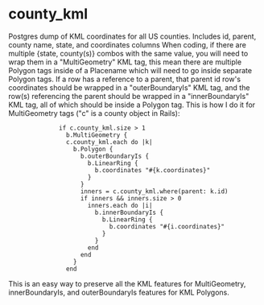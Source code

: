 # county_kml
Postgres dump of KML coordinates for all US counties.
Includes id, parent, county name, state, and coordinates columns
When coding, if there are multiple {state, county(s)} combos with the same value, you will need to wrap them in a "MultiGeometry" KML tag,
this mean there are multiple Polygon tags inside of a Placename which will need to go inside separate Polygon tags.
If a row has a reference to a parent, that parent id row's coordinates should be wrapped in a "outerBoundaryIs" KML tag, and the 
row(s) referencing the parent should be wrapped in a "innerBoundaryIs" KML tag, all of which should be inside a Polygon tag.
This is how I do it for MultiGeometry tags ("c" is a county object in Rails):
```
              if c.county_kml.size > 1
                b.MultiGeometry {
                c.county_kml.each do |k|
                  b.Polygon {
                    b.outerBoundaryIs {
                      b.LinearRing {
                        b.coordinates "#{k.coordinates}"  
                      }
                    }
                    inners = c.county_kml.where(parent: k.id)
                    if inners && inners.size > 0
                      inners.each do |i|
                        b.innerBoundaryIs {
                          b.LinearRing {
                            b.coordinates "#{i.coordinates}"
                          }
                        }
                      end
                    end
                  }
                end
```
This is an easy way to preserve all the KML features for MultiGeometry, innerBoundaryIs, and outerBoundaryIs features for KML Polygons.
